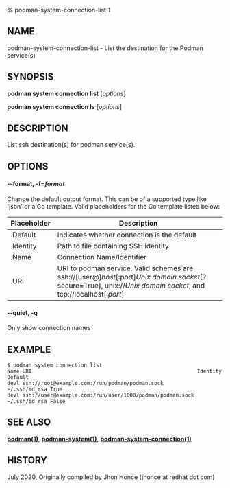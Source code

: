 % podman-system-connection-list 1

## NAME

podman\-system\-connection\-list - List the destination for the Podman service(s)

## SYNOPSIS

**podman system connection list** [*options*]

**podman system connection ls** [*options*]

## DESCRIPTION

List ssh destination(s) for podman service(s).

## OPTIONS

#### **--format**, **-f**=_format_

Change the default output format. This can be of a supported type like 'json' or a Go template.
Valid placeholders for the Go template listed below:

| **Placeholder** | **Description**                                                                                                                                                  |
| --------------- | ---------------------------------------------------------------------------------------------------------------------------------------------------------------- |
| .Default        | Indicates whether connection is the default                                                                                                                      |
| .Identity       | Path to file containing SSH identity                                                                                                                             |
| .Name           | Connection Name/Identifier                                                                                                                                       |
| .URI            | URI to podman service. Valid schemes are ssh://[user@]_host_[:port]_Unix domain socket_[?secure=True], unix://_Unix domain socket_, and tcp://localhost[:*port*] |

#### **--quiet**, **-q**

Only show connection names

## EXAMPLE

```
$ podman system connection list
Name URI                                                      Identity	    Default
devl ssh://root@example.com:/run/podman/podman.sock           ~/.ssh/id_rsa True
devl ssh://user@example.com:/run/user/1000/podman/podman.sock ~/.ssh/id_rsa False
```

## SEE ALSO

**[podman(1)](podman.md)**, **[podman-system(1)](podman-system.md)**, **[podman-system-connection(1)](podman-system-connection.md)**

## HISTORY

July 2020, Originally compiled by Jhon Honce (jhonce at redhat dot com)
